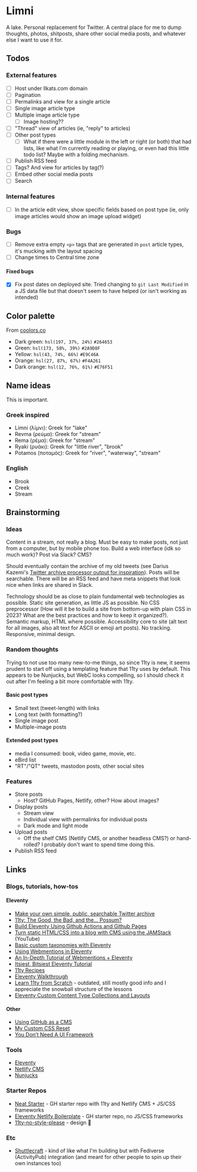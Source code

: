 # Limni

A lake. Personal replacement for Twitter. A central place for me to dump thoughts, photos, shitposts, share other social media posts, and whatever else I want to use it for.

## Todos
### External features
- [ ] Host under llkats.com domain
- [ ] Pagination
- [ ] Permalinks and view for a single article
- [ ] Single image article type
- [ ] Multiple image article type
  - [ ] Image hosting??
- [ ] "Thread" view of articles (ie, "reply" to articles)
- [ ] Other post types
  - [ ] What if there were a little module in the left or right (or both) that had lists, like what I'm currently reading or playing, or even had this little todo list? Maybe with a folding mechanism.
- [ ] Publish RSS feed
- [ ] Tags? And view for articles by tag(?)
- [ ] Embed other social media posts
- [ ] Search

### Internal features
- [ ] In the article edit view, show specific fields based on post type (ie, only image articles would show an image upload widget)

### Bugs
- [ ] Remove extra empty `<p>` tags that are generated in `post` article types, it's mucking with the layout spacing
- [ ] Change times to Central time zone

#### Fixed bugs
- [x] Fix post dates on deployed site. Tried changing to `git Last Modified` in a JS data file but that doesn't seem to have helped (or isn't working as intended)

## Color palette
From [coolors.co](https://coolors.co/palette/264653-2a9d8f-e9c46a-f4a261-e76f51)
- Dark green: `hsl(197, 37%, 24%)` `#264653`
- Green: `hsl(173, 58%, 39%)` `#2A9D8F`
- Yellow: `hsl(43, 74%, 66%)` `#E9C46A`
- Orange: `hsl(27, 87%, 67%)` `#F4A261`
- Dark orange: `hsl(12, 76%, 61%)` `#E76F51`

## Name ideas
This is important.

### Greek inspired
- Limni (λίμνι): Greek for "lake"
- Revma (ρεύμα): Greek for "stream"
- Rema (ρέμα): Greek for "stream"
- Ryaki (ρυάκι): Greek for "little river", "brook"
- Potamos (ποταμός): Greek for "river", "waterway", "stream"

### English
- Brook
- Creek
- Stream


## Brainstorming
### Ideas
Content in a stream, not really a blog. Must be easy to make posts, not just from a computer, but by mobile phone too. Build a web interface (idk so much work)? Post via Slack? CMS?

Should eventually contain the archive of my old tweets (see Darius Kazemi's [Twitter archive processor output for inspiration](https://tinysubversions.com/twitter-archive/make-your-own/)). Posts will be searchable. There will be an RSS feed and have meta snippets that look nice when links are shared in Slack.

Technology should be as close to plain fundamental web technologies as possible. Static site generation, as little JS as possible. No CSS preprocessor (How will it be to build a site from bottom-up with plain CSS in 2023? What are the best practices and how to keep it organized?). Semantic markup, HTML where possible. Accessibility core to site (alt text for all images, also alt text for ASCII or emoji art posts). No tracking. Responsive, minimal design.

### Random thoughts
Trying to not use too many new-to-me things, so since 11ty is new, it seems prudent to start off using a templating feature that 11ty uses by default. This appears to be Nunjucks, but WebC looks compelling, so I should check it out after I'm feeling a bit more comfortable with 11ty.

#### Basic post types
- Small text (tweet-length) with links
- Long text (with formatting?)
- Single image post
- Multiple-image posts

#### Extended post types
- media I consumed: book, video game, movie, etc.
- eBird list
- "RT"/"QT" tweets, mastodon posts, other social sites

### Features
- Store posts
  - Host? GitHub Pages, Netlify, other? How about images?
- Display posts
  - Stream view
  - Individual view with permalinks for individual posts
  - Dark mode and light mode
- Upload posts
  - Off the shelf CMS (Netlify CMS, or another headless CMS?) or hand-rolled? I probably don't want to spend time doing this.
- Publish RSS feed


## Links
### Blogs, tutorials, how-tos
#### Eleventy
- [Make your own simple, public, searchable Twitter archive](https://tinysubversions.com/twitter-archive/make-your-own/)
- [11ty: The Good, the Bad, and the... Possum?](https://www.aleksandrhovhannisyan.com/blog/eleventy-the-good-the-bad-and-the-possum/)
- [Build Eleventy Using Github Actions and Github Pages](https://avinash.com.np/2020/05/18/build-eleventy-using-github-actions-and-github-pages/)
- [Turn static HTML/CSS into a blog with CMS using the JAMStack](https://www.youtube.com/watch?v=4wD00RT6d-g) (YouTube)
- [Basic custom taxonomies with Eleventy](https://www.webstoemp.com/blog/basic-custom-taxonomies-with-eleventy/)
- [Using Webmentions in Eleventy](https://mxb.dev/blog/using-webmentions-on-static-sites/)
- [An In-Depth Tutorial of Webmentions + Eleventy](https://sia.codes/posts/webmentions-eleventy-in-depth/)
- [Itsiest, Bitsiest Eleventy Tutorial](https://sia.codes/posts/itsiest-bitsiest-eleventy-tutorial/)
- [11ty Recipes](https://11ty.recipes/)
- [Eleventy Walkthrough](https://rphunt.github.io/eleventy-walkthrough/template-files.html#collections)
- [Learn 11ty from Scratch](https://learneleventyfromscratch.com/) - outdated, still mostly good info and I appreciate the snowball structure of the lessons
- [Eleventy Custom Content Type Collections and Layouts](https://www.joshcanhelp.com/eleventy-custom-content-type-collections/)

#### Other
- [Using GitHub as a CMS](https://nuro.dev/blog/using_github_as_a_cms)
- [My Custom CSS Reset](https://www.joshwcomeau.com/css/custom-css-reset/)
- [You Don’t Need A UI Framework](https://www.smashingmagazine.com/2022/05/you-dont-need-ui-framework/)

### Tools
- [Eleventy](https://www.11ty.dev/)
- [Netlify CMS](https://www.netlifycms.org/)
- [Nunjucks](https://mozilla.github.io/nunjucks/)

### Starter Repos
- [Neat Starter](https://github.com/surjithctly/neat-starter) - GH starter repo with 11ty and Netlify CMS + JS/CSS frameworks
- [Eleventy Netlify Boilerplate](https://github.com/danurbanowicz/eleventy-netlify-boilerplate) - GH starter repo, no JS/CSS frameworks
- [11ty-no-style-please](https://github.com/stopnoanime/11ty-no-style-please) - design 👀

### Etc
- [Shuttlecraft](https://shuttlecraft.net/) - kind of like what I'm building but with Fediverse (ActivityPub) integration (and meant for other people to spin up their own instances too)
